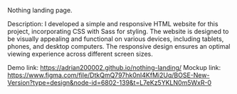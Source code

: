Nothing landing page.

Description:
I developed a simple and responsive HTML website for this project, incorporating CSS with Sass for styling. 
The website is designed to be visually appealing and functional on various devices, including tablets, phones, and desktop computers. 
The responsive design ensures an optimal viewing experience across different screen sizes.

Demo link: https://adrian200002.github.io/nothing-landing/
Mockup link: https://www.figma.com/file/DtkQmQ797hk0nI4KfMi2Uq/BOSE-New-Version?type=design&node-id=6802-139&t=L7eKz5YKLN0m5WxR-0
